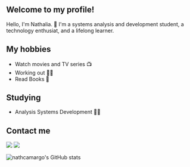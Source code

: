 ## Welcome to my profile! 

Hello, I'm Nathalia. 🙋
I'm a systems analysis and development student, a technology enthusiat, and a lifelong learner.

## My hobbies

- Watch movies and TV series 📺
- Working out 🏋️‍♀️
- Read Books 📖

 ##  Studying
 - Analysis Systems Development 👩‍💻
 
 ## Contact me
 
 <a href="https://www.linkedin.com/in/nathalia-camargo/" target="_blank"><img src="https://img.shields.io/badge/-LinkedIn-%230077B5?style=for-the-badge&logo=linkedin&logoColor=white" target="_blank"></a> 
  <a href="https://github.com/nathcamargo" target="_blank"><img src="https://img.shields.io/badge/GitHub-100000?style=for-the-badge&logo=github&logoColor=white" target="_blank"></a> 
 
 
 

![nathcamargo's GitHub stats](https://github-readme-stats.vercel.app/api?username=nathcamargo&show_icons=true&theme=aura)
